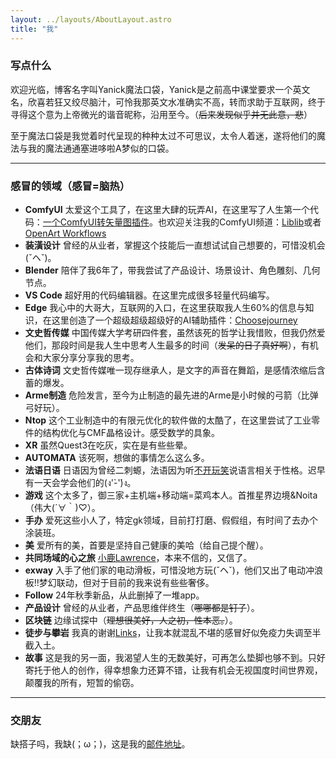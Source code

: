 ```yaml
---
layout: ../layouts/AboutLayout.astro
title: "我"
---
```


### 写点什么

欢迎光临，博客名字叫Yanick魔法口袋，Yanick是之前高中课堂要求一个英文名，欣喜若狂又绞尽脑汁，可怜我那英文水准确实不高，转而求助于互联网，终于寻得这个意为上帝微光的谐音昵称，沿用至今。（~~后来发现似乎并无此意，悲~~）

至于魔法口袋是我觉着时代呈现的种种太过不可思议，太令人着迷，遂将他们的魔法与我的魔法通通塞进哆啦A梦似的口袋。

---

### 感冒的领域（感冒=脑热）

- **ComfyUI** 太爱这个工具了，在这里大肆的玩弄AI，在这里写了人生第一个代码：[一个ComfyUI转矢量图插件](https://github.com/Yanick112/ComfyUI-ToSVG)。也欢迎关注我的ComfyUI频道：[Liblib](https://www.liblib.art/userpage/dd5879869d2543acada0f96cd0f24bee/publish/workflow)或者[OpenArt Workflows](https://openart.ai/workflows/profile/yanick?tab=workflows&sort=latest)
- **装潢设计** 曾经的从业者，掌握这个技能后一直想试试自己想要的，可惜没机会(ˇヘˇ)。
- **Blender** 陪伴了我6年了，带我尝试了产品设计、场景设计、角色雕刻、几何节点。
- **VS Code** 超好用的代码编辑器。在这里完成很多轻量代码编写。
- **Edge** 我心中的大哥大，互联网的入口，在这里获取我人生60%的信息与知识，在这里创造了一个超级超级超级好的AI辅助插件：[Choosejourney](https://microsoftedge.microsoft.com/addons/detail/choosejourney/mfpjhghgmaicdaaljjgiglmmdjoiacga)
- **文史哲传媒** 中国传媒大学考研四件套，虽然该死的哲学让我惜败，但我仍然爱他们，那段时间是我人生中思考人生最多的时间（~~发呆的日子真好啊~~），有机会和大家分享分享我的思考。
- **古体诗词** 文史哲传媒唯一现存继承人，是文字的声音在舞蹈，是感情浓缩后含蓄的爆发。
- **Arme制造** 危险发言，至今为止制造的最先进的Arme是小时候的弓箭（比弹弓好玩）。
- **Ntop** 这个工业制造中的有限元优化的软件做的太酷了，在这里尝试了工业零件的结构优化与CMF晶格设计。感受数学的具象。
- **XR** 虽然Quest3在吃灰，实在是有些些晕。
- **AUTOMATA** 该死啊，想做的事情怎么这么多。
- **法语日语** 日语因为曾经二刺螈，法语因为听[不开玩笑](https://www.xiaoyuzhoufm.com/podcast/61791d921989541784257779)说语言相关于性格。迟早有一天会学会他们的(ง'̀-'́)ง。
- **游戏** 这个太多了，御三家+主机端+移动端=菜鸡本人。首推星界边境&Noita（伟大(´∀｀)♡）。
- **手办** 爱死这些小人了，特定gk领域，目前打打磨、假假组，有时间了去办个涂装班。
- **美** 爱所有的美，首要是坚持自己健康的美哈（给自己提个醒）。
- **共同场域的心之旅** [小鹿Lawrence](https://space.bilibili.com/37029661/)，本来不信的，又信了。
- **exway** 入手了他们家的电动滑板，可惜没地方玩(ˇヘˇ)，他们又出了电动冲浪板!!梦幻联动，但对于目前的我来说有些些奢侈。
- **Follow** 24年秋季新品，从此删掉了一堆app。
- **产品设计** 曾经的从业者，产品思维伴终生（~~哪哪都是钉子~~）。
- **区块链** 边缘试探中（~~理想很美好，人之初，性本恶。~~）。
- **徒步与攀岩** 我真的谢谢[Links](https://www.youtube.com/@linksphotograph)，让我本就混乱不堪的感冒好似免疫力失调至半截入土。
- **故事** 这是我的另一面，我渴望人生的无数美好，可再怎么垫脚也够不到。只好寄托于他人的创作，得幸想象力还算不错，让我有机会无视国度时间世界观，颠覆我的所有，短暂的偷窃。

---

### 交朋友

缺搭子吗，我缺(；ω；)，这是我的[邮件地址](lazysheng@163.com)。
